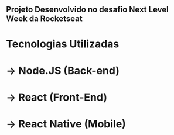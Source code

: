 ## Projeto Desenvolvido no desafio Next Level Week da Rocketseat ##

# Tecnologias Utilizadas #

# -> Node.JS (Back-end)
# -> React  (Front-End)
# -> React Native (Mobile)
